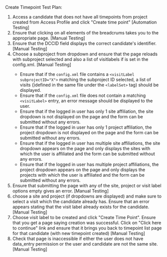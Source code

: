 Create Timepoint Test Plan:

1. Access a candidate that does not have all timepoints from project created
from Access Profile and click "Create time point"
  [Automation Testing]
2. Ensure that clicking on all elements of the breadcrums takes you to the 
appropriate page.
  [Manual Testing]
3. Ensure that the DCCID field displays the correct candidate's identifier.
  [Manual Testing]
4. Choose a subproject from dropdown and ensure that the page reloads with 
subproject selected and also a list of visitlabels if <labelSet> is set in the config.xml.
  [Manual Testing]
   - Ensure that if the `config.xml` file contains a `<visitLabel subprojectID="X">` 
   matching the subproject ID selected, a list of visits ()defined in the same file 
   under the `<labelSet>` tag) should be displayed.
   - Ensure that if the `config.xml` file does not contain a matching `<visitLabel>` entry, an 
   error message should be displayed to the user. 
   - Ensure that if the logged in user has only 1 site affiliation, the site dropdown
   is not displayed on the page and the form can be submitted without any errors.
   - Ensure that if the logged in user has only 1 project affiliation, the project 
   dropdown is not displayed on the page and the form can be submitted without any 
   errors.
   - Ensure that if the logged in user has multiple site affiliations, the site 
   dropdown appears on the page and only displays the sites with which the user is 
   affiliated and the form can be submitted without any errors.
   - Ensure that if the logged in user has multiple project affiliations, the project 
   dropdown appears on the page and only displays the projects with which the user is 
   affiliated and the form can be submitted without any errors.
5. Ensure that submitting the page with any of the site, project or visit label 
options empty gives an error.
  [Manual Testing]
6. choose a site and project (if dropdowns are displayed) and make sure to select a 
visit which the candidate already has. Ensure that an error appears stating that the 
visit label already exists for the candidate.
  [Manual Testing]
7. Choose visit label to be created and click "Create Time Point".
Ensure that you get a page saying creation was successful.
Click on "Click here to continue" link and ensure that it brings you back
to timepoint list page for that candidate (with new timepoint created)
  [Manual Testing]
8. Check that page is inaccessible if either the user does not have data_entry
permission or the user and candidate are not the same site.
  [Manual Testing]
